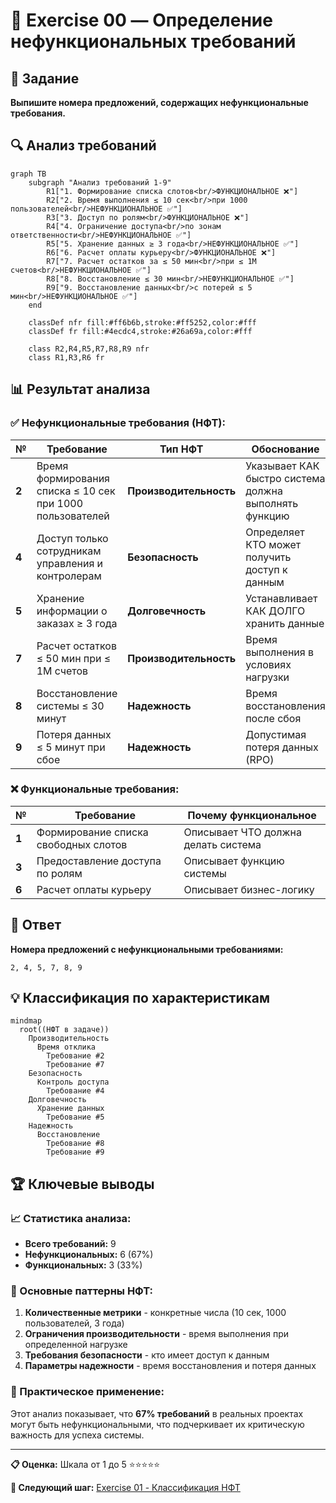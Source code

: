 # 🎯 Exercise 00 — Определение нефункциональных требований

<!--
Student: @https://edu.21-school.ru/profile/lunchlpr
Location: SKD SAMARKAND  
GitHub: https://github.com/wh0mever
![Levi Ackerman](https://external-content.duckduckgo.com/iu/?u=https%3A%2F%2Fc.tenor.com%2FHGPFeIo8looAAAAC%2Flevi-ackerman.gif&f=1&nofb=1&ipt=740d7fa033496bb69c29f0fdb0f6d2c01c9e8f9d2d092c25b0c1a31079cb9c3f)
-->

## 📝 Задание

**Выпишите номера предложений, содержащих нефункциональные требования.**

## 🔍 Анализ требований

```mermaid
graph TB
    subgraph "Анализ требований 1-9"
        R1["1. Формирование списка слотов<br/>ФУНКЦИОНАЛЬНОЕ ❌"]
        R2["2. Время выполнения ≤ 10 сек<br/>при 1000 пользователей<br/>НЕФУНКЦИОНАЛЬНОЕ ✅"]
        R3["3. Доступ по ролям<br/>ФУНКЦИОНАЛЬНОЕ ❌"]
        R4["4. Ограничение доступа<br/>по зонам ответственности<br/>НЕФУНКЦИОНАЛЬНОЕ ✅"]
        R5["5. Хранение данных ≥ 3 года<br/>НЕФУНКЦИОНАЛЬНОЕ ✅"]
        R6["6. Расчет оплаты курьеру<br/>ФУНКЦИОНАЛЬНОЕ ❌"]
        R7["7. Расчет остатков за ≤ 50 мин<br/>при ≤ 1М счетов<br/>НЕФУНКЦИОНАЛЬНОЕ ✅"]
        R8["8. Восстановление ≤ 30 мин<br/>НЕФУНКЦИОНАЛЬНОЕ ✅"]
        R9["9. Восстановление данных<br/>с потерей ≤ 5 мин<br/>НЕФУНКЦИОНАЛЬНОЕ ✅"]
    end
    
    classDef nfr fill:#ff6b6b,stroke:#ff5252,color:#fff
    classDef fr fill:#4ecdc4,stroke:#26a69a,color:#fff
    
    class R2,R4,R5,R7,R8,R9 nfr
    class R1,R3,R6 fr
```

## 📊 Результат анализа

### ✅ Нефункциональные требования (НФТ):

| № | Требование | Тип НФТ | Обоснование |
|---|------------|---------|-------------|
| **2** | Время формирования списка ≤ 10 сек при 1000 пользователей | **Производительность** | Указывает КАК быстро система должна выполнять функцию |
| **4** | Доступ только сотрудникам управления и контролерам | **Безопасность** | Определяет КТО может получить доступ к данным |
| **5** | Хранение информации о заказах ≥ 3 года | **Долговечность** | Устанавливает КАК ДОЛГО хранить данные |
| **7** | Расчет остатков ≤ 50 мин при ≤ 1М счетов | **Производительность** | Время выполнения в условиях нагрузки |
| **8** | Восстановление системы ≤ 30 минут | **Надежность** | Время восстановления после сбоя |
| **9** | Потеря данных ≤ 5 минут при сбое | **Надежность** | Допустимая потеря данных (RPO) |

### ❌ Функциональные требования:

| № | Требование | Почему функциональное |
|---|------------|----------------------|
| **1** | Формирование списка свободных слотов | Описывает ЧТО должна делать система |
| **3** | Предоставление доступа по ролям | Описывает функцию системы |
| **6** | Расчет оплаты курьеру | Описывает бизнес-логику |

## 🎯 Ответ

**Номера предложений с нефункциональными требованиями:**

```
2, 4, 5, 7, 8, 9
```

## 💡 Классификация по характеристикам

```mermaid
mindmap
  root((НФТ в задаче))
    Производительность
      Время отклика
        Требование #2
        Требование #7
    Безопасность
      Контроль доступа
        Требование #4
    Долговечность  
      Хранение данных
        Требование #5
    Надежность
      Восстановление
        Требование #8
        Требование #9
```

## 🏆 Ключевые выводы

### 📈 Статистика анализа:
- **Всего требований:** 9
- **Нефункциональных:** 6 (67%)
- **Функциональных:** 3 (33%)

### 🎨 Основные паттерны НФТ:

1. **Количественные метрики** - конкретные числа (10 сек, 1000 пользователей, 3 года)
2. **Ограничения производительности** - время выполнения при определенной нагрузке
3. **Требования безопасности** - кто имеет доступ к данным
4. **Параметры надежности** - время восстановления и потеря данных

### 🚀 Практическое применение:

Этот анализ показывает, что **67% требований** в реальных проектах могут быть нефункциональными, что подчеркивает их критическую важность для успеха системы.

---

**📋 Оценка:** Шкала от 1 до 5 ⭐⭐⭐⭐⭐

**🔄 Следующий шаг:** [Exercise 01 - Классификация НФТ](exercise_01.md) 